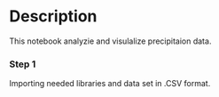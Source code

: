 # Description
This notebook analyzie and visulalize precipitaion data.

### Step 1

Importing needed libraries and data set in .CSV format.
